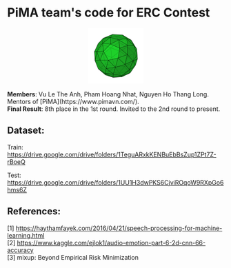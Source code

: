 # PiMA team's code for ERC Contest
<p align="center">
<img src="original logo (with background).png" alt="styled" width="128" /></p>
<strong>Members</strong>: Vu Le The Anh, Pham Hoang Nhat, Nguyen Ho Thang Long. Mentors of [PiMA](https://www.pimavn.com/).
<br />
<strong>Final Result</strong>: 8th place in the 1st round. Invited to the 2nd round to present.

## Dataset:
Train: https://drive.google.com/drive/folders/1TeguARxkKENBuEbBsZup1ZPt7Z-rBoeQ

Test: https://drive.google.com/drive/folders/1UU1H3dwPKS6CjviROqoW9RXpGo6hms6Z

## References:

[1] https://haythamfayek.com/2016/04/21/speech-processing-for-machine-learning.html
<br />
[2] https://www.kaggle.com/ejlok1/audio-emotion-part-6-2d-cnn-66-accuracy
<br />
[3] mixup: Beyond Empirical Risk Minimization
